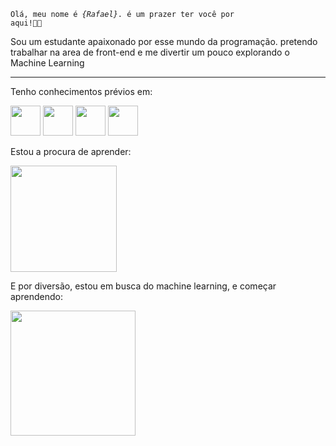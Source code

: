 <code>Olá, meu nome é <em>{Rafael}</em>. é um prazer ter você por aqui!&#x1F44B;&#x1F603;</code><br>
<p>Sou um estudante apaixonado por esse mundo da programação.
     pretendo trabalhar na area de front-end e me divertir um pouco explorando o Machine Learning
</p>
<hr>
<div>
  <p>Tenho conhecimentos prévios em:</p>
  <img src="https://cdn.jsdelivr.net/gh/devicons/devicon/icons/html5/html5-original.svg" style="width: 3rem;">
  <img src="https://cdn.jsdelivr.net/gh/devicons/devicon/icons/css3/css3-original.svg" style="width: 3rem;">
  <img src="https://cdn.jsdelivr.net/gh/devicons/devicon/icons/javascript/javascript-original.svg" style="width: 3rem;">
  <img src="https://cdn.jsdelivr.net/gh/devicons/devicon/icons/python/python-original.svg" style="width: 3rem;">
</div>
<div>
  <p>Estou a procura de aprender:</p>
  <img src="https://logos-download.com/wp-content/uploads/2016/09/React_logo_wordmark.png" style="width: 170px;">
</div>
<div>
  <p>E por diversão, estou em busca do machine learning, e começar aprendendo:</p>
  <img src="https://miro.medium.com/max/1024/1*KKADWARPMxHb-WMxCgW_xA.png" style="width: 200px;">
</div>


<!---
RafaelDuque049/RafaelDuque049 is a ✨ special ✨ repository because its `README.md` (this file) appears on your GitHub profile.
You can click the Preview link to take a look at your changes.
--->
